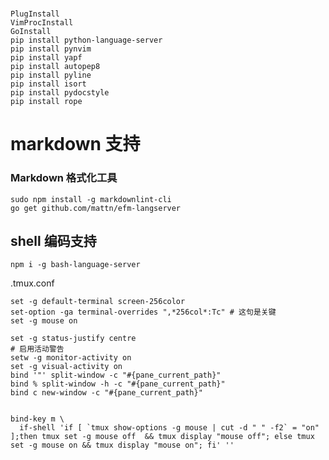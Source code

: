 # 

	PlugInstall
	VimProcInstall
	GoInstall
	pip install python-language-server
	pip install pynvim 
	pip install yapf
	pip install autopep8
	pip install pyline
	pip install isort
	pip install pydocstyle
	pip install rope

# markdown 支持

### Markdown 格式化工具
	sudo npm install -g markdownlint-cli
	go get github.com/mattn/efm-langserver


## shell 编码支持
	
	npm i -g bash-language-server

	



.tmux.conf


	set -g default-terminal screen-256color
	set-option -ga terminal-overrides ",*256col*:Tc" # 这句是关键
	set -g mouse on

	set -g status-justify centre
	# 启用活动警告
	setw -g monitor-activity on
	set -g visual-activity on
	bind '"' split-window -c "#{pane_current_path}"
	bind % split-window -h -c "#{pane_current_path}"
	bind c new-window -c "#{pane_current_path}"


	bind-key m \
	  if-shell 'if [ `tmux show-options -g mouse | cut -d " " -f2` = "on" ];then tmux set -g mouse off  && tmux display "mouse off"; else tmux set -g mouse on && tmux display "mouse on"; fi' ''
